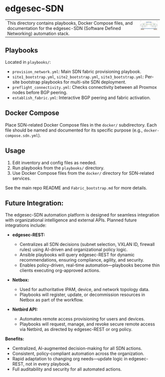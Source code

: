 # edgesec-SDN

<table>
  <tr>
    <td align="left" valign="top" style="min-width:320px;">
      This directory contains playbooks, Docker Compose files, and documentation for the edgesec-SDN (Software Defined Networking) automation stack.
    </td>
    <td align="right" valign="top">
      <img src="../blob/images/multi-site-sdn-fabric.png" alt="Multi-site Proxmox SDN Architecture" width="400" />
    </td>
  </tr>
</table>

## Playbooks

Located in `playbooks/`:
- `provision_network.yml`: Main SDN fabric provisioning playbook.
- `site1_bootstrap.yml`, `site2_bootstrap.yml`, `site3_bootstrap.yml`: Per-site bootstrap playbooks for multi-site SDN deployment.
- `preflight_connectivity.yml`: Checks connectivity between all Proxmox nodes before BGP peering.
- `establish_fabric.yml`: Interactive BGP peering and fabric activation.

## Docker Compose

Place SDN-related Docker Compose files in the `docker/` subdirectory. Each file should be named and documented for its specific purpose (e.g., `docker-compose.sdn.yml`).

## Usage

1. Edit inventory and config files as needed.
2. Run playbooks from the `playbooks/` directory.
3. Use Docker Compose files from the `docker/` directory for SDN-related services.

See the main repo README and `Fabric_bootstrap.md` for more details.

## Future Integration:

The edgesec-SDN automation platform is designed for seamless integration with organizational intelligence and external APIs. Planned future integrations include:

- **edgesec-REST:**
  - Centralizes all SDN decisions (subnet selection, VXLAN ID, firewall rules) using AI-driven and organizational policy logic.
  - Ansible playbooks will query edgesec-REST for dynamic recommendations, ensuring compliance, agility, and security.
  - Enables policy-driven, real-time automation—playbooks become thin clients executing org-approved actions.

- **Netbox:**
  - Used for authoritative IPAM, device, and network topology data.
  - Playbooks will register, update, or decommission resources in Netbox as part of the workflow.

- **Netbird API:**
  - Automates remote access provisioning for users and devices.
  - Playbooks will request, manage, and revoke secure remote access via Netbird, as directed by edgesec-REST or org policy.

**Benefits:**
- Centralized, AI-augmented decision-making for all SDN actions.
- Consistent, policy-compliant automation across the organization.
- Rapid adaptation to changing org needs—update logic in edgesec-REST, not in every playbook.
- Full auditability and security for all automated actions.
